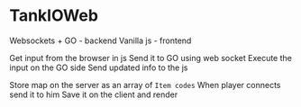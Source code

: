 # TankIOWeb

Websockets + GO - backend
Vanilla js - frontend

Get input from the browser in js
Send it to GO using web socket
Execute the input on the GO side
Send updated info to the js



Store map on the server as an array of `Item codes`
When player connects send it to him
Save it on the client and render